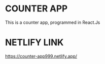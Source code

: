 # COUNTER APP
This is a counter app, programmed in React.Js
# NETLIFY LINK
https://counter-app999.netlify.app/
